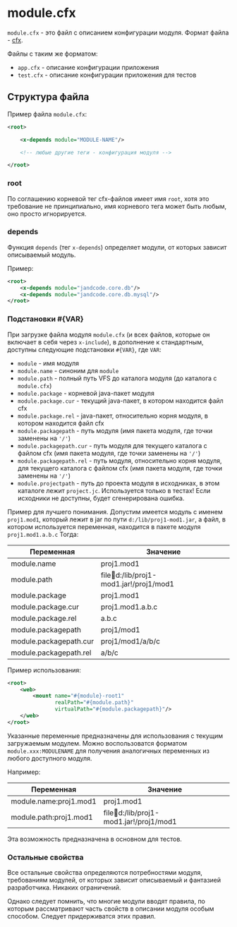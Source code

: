 
module.cfx
==========

`module.cfx` - это файл с описанием конфигурации модуля. Формат файла - [cfx](../commons/conf-cfx.md).

Файлы с таким же форматом:

* `app.cfx` - описание конфигурации приложения
* `test.cfx` - описание конфигурации приложения для тестов


Структура файла
---------------

Пример файла `module.cfx`:

```xml
<root>

    <x-depends module="MODULE-NAME"/>

    <!-- любые другие теги - конфигурация модуля -->

</root>
```

### root

По соглашению корневой тег cfx-файлов имеет имя `root`, хотя это требование
не принципиально, имя корневого тега может быть любым, оно просто игнорируется.


### depends

Функция `depends` (тег `x-depends`) определяет модули, от которых зависит описываемый модуль.

Пример:

```xml
<root>
    <x-depends module="jandcode.core.db"/>
    <x-depends module="jandcode.core.db.mysql"/>
</root>
```

### Подстановки #\{VAR}

При загрузке файла модуля `module.cfx` (и всех файлов, которые он включает в
себя через `x-include`), в дополнение к стандартным, доступны следующие
подстановки `#{VAR}`, где `VAR`:

* `module` - имя модуля
* `module.name` - синоним для `module`
* `module.path` - полный путь VFS до каталога модуля (до каталога с `module.cfx`)
* `module.package` - корневой java-пакет модуля
* `module.package.cur` - текущий java-пакет, в котором находится файл cfx
* `module.package.rel` - java-пакет, относительно корня модуля, в котором находится файл cfx
* `module.packagepath` - путь модуля (имя пакета модуля, где точки заменены на `'/'`)
* `module.packagepath.cur` - путь модуля для текущего каталога с файлом cfx
  (имя пакета модуля, где точки заменены на `'/'`)
* `module.packagepath.rel` - путь модуля, относительно корня модуля, для текущего
  каталога с файлом cfx (имя пакета модуля, где точки заменены на `'/'`)
* `module.projectpath` - путь до проекта модуля в исходниках, в этом каталоге лежит `project.jc`.
  Используется только в тестах! Если исходники не доступны, будет сгенерирована ошибка.

Пример для лучшего понимания. Допустим имеется модуль с именем `proj1.mod1`, который
лежит в jar по пути `d:/lib/proj1-mod1.jar`, а файл, в котором используется переменная,
находится в пакете модуля `proj1.mod1.a.b.c` Тогда:

| Переменная | Значение |
| --- | --- |
| module.name | proj1.mod1 |
| module.path | file:jar:d:/lib/proj1-mod1.jar!/proj1/mod1 |
| module.package | proj1.mod1 |
| module.package.cur | proj1.mod1.a.b.c |
| module.package.rel | a.b.c |
| module.packagepath | proj1/mod1 |
| module.packagepath.cur | proj1/mod1/a/b/c |
| module.packagepath.rel | a/b/c |

Пример использования:

```xml
<root>
    <web>
        <mount name="#{module}-root1"
               realPath="#{module.path}"
               virtualPath="#{module.packagepath}"/>
    </web>
</root>
```

Указанные переменные предназначены для использования с текущим загружаемым модулем.
Можно воспользоватся форматом `module.xxx:MODULENAME` для получения аналогичных
переменных из любого доступного модуля.

Например:

| Переменная | Значение |
| --- | --- |
| module.name:proj1.mod1 | proj1.mod1 |
| module.path:proj1.mod1 | file:jar:d:/lib/proj1-mod1.jar!/proj1/mod1 |

Эта возможность предназначена в основном для тестов.


### Остальные свойства

Все остальные свойства определяются потребностями модуля, требованиям модулей, от которых
зависит описываемый и фантазией разработчика. Никаких ограничений.

Однако следует помнить, что многие модули вводят правила, по которым рассматривают
часть свойств в описании модуля особым способом.
Следует придерживатся этих правил.


